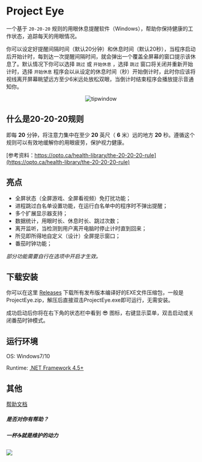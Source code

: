 # Project Eye

一个基于 `20-20-20` 规则的用眼休息提醒软件（Windows），帮助你保持健康的工作状态，追踪每天的用眼情况。

你可以设定好提醒间隔时间（默认20分钟）和休息时间（默认20秒），当程序启动后开始计时，每到达一次提醒间隔时间，就会弹出一个覆盖全屏幕的窗口提示该休息了。默认情况下你可以选择 `跳过` 或 `开始休息` ，选择 `跳过` 窗口将关闭并重新开始计时，选择 `开始休息` 程序会以从设定的休息时间（秒）开始倒计时，此时你应该将视线离开屏幕眺望远方至少6米远处放松双眼，当倒计时结束程序会播放提示音通知你。

<p align="center">
  <img alt="tipwindow" src="https://raw.githubusercontent.com/Planshit/ProjectEye/master/screenshot/tipwindow.jpg">
</p>

## 什么是20-20-20规则

即每 **20** 分钟，将注意力集中在至少 **20** 英尺（ **6** 米）远的地方 **20** 秒。遵循这个规则可以有效地缓解你的用眼疲劳，保护视力健康。

[参考资料：https://opto.ca/health-library/the-20-20-20-rule](https://opto.ca/health-library/the-20-20-20-rule)

## 亮点

- 全屏状态（全屏游戏、全屏看视频）免打扰功能；
- 进程跳过白名单设置功能，在运行白名单中的程序时不弹出提醒；
- 多个扩展显示器支持；
- 数据统计，用眼时长、休息时长、跳过次数；
- 离开监听，当检测到用户离开电脑时停止计时直到回来；
- 所见即所得地自定义（设计）全屏提示窗口；
- 番茄时钟功能；

*部分功能需要自行在选项中开启才生效。*

## 下载安装

你可以在这里 [Releases](https://github.com/Planshit/ProjectEye/releases) 下载所有发布版本编译好的EXE文件压缩包，一般是ProjectEye.zip，解压后直接双击ProjectEye.exe即可运行，无需安装。

成功启动后你将在右下角的状态栏中看到 😎 图标，右键显示菜单，双击启动或关闭番茄时钟模式。

## 运行环境

OS: Windows7/10

Runtime: [.NET Framework 4.5+](https://dotnet.microsoft.com/download/dotnet-framework) 

## 其他

[帮助文档](https://littlepanda.gitbook.io/project-eye/)

##### 是否对你有帮助？

##### 一杯☕就是维护的动力


![](https://raw.githubusercontent.com/Planshit/ProjectEye/master/donate.jpg)